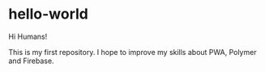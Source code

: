 # hello-world
Hi Humans!

This is my first repository.
I hope to improve my skills about PWA, Polymer and Firebase.
